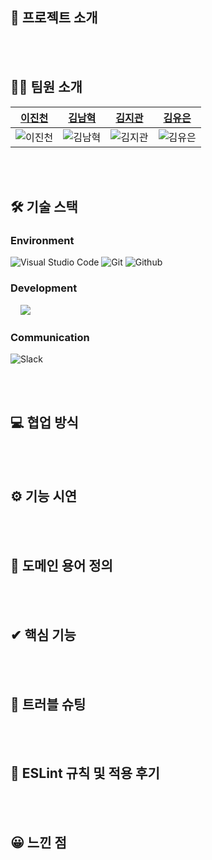 ## 📝 프로젝트 소개

<br/>
<br/>

## 🙋‍♂️ 팀원 소개

| [이진천](https://github.com/LeeJincheon)      | [김남혁](https://github.com/knh9612)      | [김지관](https://github.com/zc149)      | [김유은](https://github.com/YueunKim)      |
| ------------------------------------- | ----------------------------------------- | ---------------------------------------- | ------------------------------------------ |
| ![이진천](https://github.com/LeeJincheon.png) | ![김남혁](https://github.com/knh9612.png) | ![김지관](https://github.com/zc149.png) | ![김유은](https://github.com/YueunKim.png) |

<br/>
<br/>

## 🛠 기술 스택

### Environment

![Visual Studio Code](https://img.shields.io/badge/Visual%20Studio%20Code-007ACC?style=for-the-badge&logo=Visual%20Studio%20Code&logoColor=white)
![Git](https://img.shields.io/badge/Git-F05032?style=for-the-badge&logo=Git&logoColor=white)
![Github](https://img.shields.io/badge/GitHub-181717?style=for-the-badge&logo=GitHub&logoColor=white)

### Development

<img alt=""  src ="https://img.shields.io/badge/html5-E34F26.svg?&style=for-the-badge&logo=html5&logoColor=white"/> <img alt=""  src ="https://img.shields.io/badge/css3-1572B6.svg?&style=for-the-badge&logo=css3&logoColor=white"/> <img alt=""  src ="https://img.shields.io/badge/javascript-F7DF1E.svg?&style=for-the-badge&logo=javascript&logoColor=white"/> <img alt=""  src ="https://img.shields.io/badge/node.js-339933.svg?&style=for-the-badge&logo=Node.js&logoColor=white"/> <img src="https://img.shields.io/badge/express-000000?style=for-the-badge&logo=express&logoColor=white">

### Communication

![Slack](https://img.shields.io/badge/Slack-4A154B?style=for-the-badge&logo=Slack&logoColor=white)

<br/>
<br/>

## 💻 협업 방식

<br/>
<br/>

## ⚙ 기능 시연

<br/>
<br/>

## 📲 도메인 용어 정의

<br/>
<br/>

## ✔ 핵심 기능

<br/>
<br/>

## 🎯 트러블 슈팅

<br/>
<br/>

## 🔎 ESLint 규칙 및 적용 후기

<br/>
<br/>

## 😀 느낀 점
